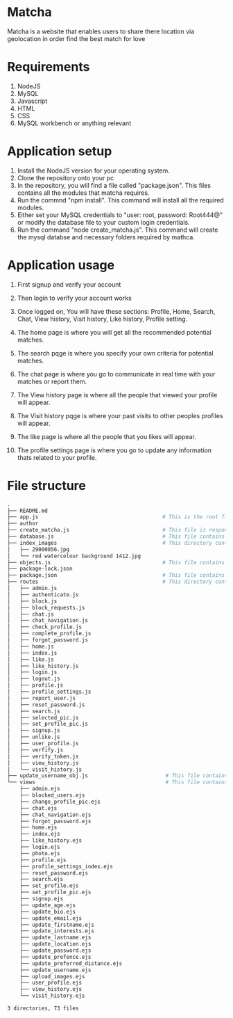 # Matcha
Matcha is a website that enables users to share there location via geolocation in order find the best match for love

# Requirements
1. NodeJS
2. MySQL
3. Javascript
4. HTML
5. CSS
6. MySQL workbench or anything relevant

# Application setup
1. Install the NodeJS version for your operating system.
2. Clone the repository onto your pc
3. In the repository, you will find a file called "package.json". This files contains all the modules that matcha requires.
4. Run the commnd "npm install". This command will install all the required modules.
5. Either set your MySQL credentials to "user: root, password: Root444@" or modify the database file to your custom login credentials.
6. Run the command "node create_matcha.js". This command will create the mysql databse and necessary folders required by mathca.

# Application usage

1) First signup and verify your account

2) Then login to verify your account works

3) Once logged on, You will have these sections: Profile, Home, Search, Chat, View history, Visit history, Like history, Profile setting.

4) The home page is where you will get all the recommended potential matches.

5) The search pqge is where you specify your own criteria for potential matches.

6) The chat page is where you go to communicate in real time with your matches or report them.

7) The View history page is where all the people that viewed your profile will appear.

8) The Visit history pqge is where your past visits to other peoples profiles will appear.

9) The like page is where all the people that you likes will appear.

10) The profile settings page is where you go to update any information thats related to your profile.

# File structure
```bash
.
├── README.md
├── app.js                                        # This is the root file that is required to run matcha.
├── author
├── create_matcha.js                              # This file is responsible for creating the databses and required folder in matcha.
├── database.js                                   # This file contains the configurations for MySQL connection.
├── index_images                                  # This directory contains the background images for matcha.            
│   ├── 29000056.jpg
│   └── red watercolour background 1412.jpg                     
├── objects.js                                    # This file contains objects that are used with the routes js scripts.
├── package-lock.json
├── package.json                                  # This file contains all modules that matcha requires.g
├── routes                                        # This directory contains all the js scripts that are associated with https verbs / url paths/patterns
│   ├── admin.js
│   ├── authenticate.js
│   ├── block.js
│   ├── block_requests.js
│   ├── chat.js
│   ├── chat_navigation.js
│   ├── check_profile.js
│   ├── complete_profile.js
│   ├── forgot_password.js
│   ├── home.js
│   ├── index.js
│   ├── like.js
│   ├── like_history.js
│   ├── login.js
│   ├── logout.js
│   ├── profile.js
│   ├── profile_settings.js
│   ├── report_user.js
│   ├── reset_password.js
│   ├── search.js
│   ├── selected_pic.js
│   ├── set_profile_pic.js
│   ├── signup.js
│   ├── unlike.js
│   ├── user_profile.js
│   ├── verfify.js
│   ├── verify_token.js
│   ├── view_history.js
│   └── visit_history.js
├── update_username_obj.js                         # This file contains objects that are used within the route scripts.
└── views                                          # This file contains all the EJS files, so mainly EJS is a tool for generating web pages that can include dynamic data
    ├── admin.ejs
    ├── blocked_users.ejs
    ├── change_profile_pic.ejs
    ├── chat.ejs
    ├── chat_navigation.ejs
    ├── forgot_password.ejs
    ├── home.ejs
    ├── index.ejs
    ├── like_history.ejs
    ├── login.ejs
    ├── photo.ejs
    ├── profile.ejs
    ├── profile_settings_index.ejs
    ├── reset_password.ejs
    ├── search.ejs
    ├── set_profile.ejs
    ├── set_profile_pic.ejs
    ├── signup.ejs
    ├── update_age.ejs
    ├── update_bio.ejs
    ├── update_email.ejs
    ├── update_firstname.ejs
    ├── update_interests.ejs
    ├── update_lastname.ejs
    ├── update_location.ejs
    ├── update_password.ejs
    ├── update_prefence.ejs
    ├── update_preferred_distance.ejs
    ├── update_username.ejs
    ├── upload_images.ejs
    ├── user_profile.ejs
    ├── view_history.ejs
    └── visit_history.ejs

3 directories, 73 files
```

